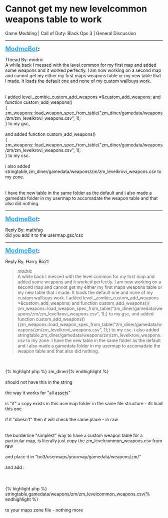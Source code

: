 # Cannot get my new levelcommon weapons table to work
Game Modding | Call of Duty: Black Ops 3 | General Discussion

---
<strong style="font-size: 1.4em;"><span style="text-decoration: underline;text-decoration-color: #34a7f9;"><span style="color:#34a7f9;">ModmeBot</span></span>:</strong>

<p>Thread By: modric<br />A while back I messed with the level common for my first map and added some weapons and it worked perfectly. I am now working on a second map and cannot get my either my first maps weapons table or my new table that i made. It loads the default one and none of my custom wallbuys work.<br /> <br /> <br />I added level._zombie_custom_add_weapons =&amp;custom_add_weapons; and <br />function custom_add_weapons()<br />{<br /> zm_weapons::load_weapon_spec_from_table(&quot;zm_diner/gamedata/weapons/zm/zm_levelkrovi_weapons.csv&quot;, 1);<br />} to my gsc,<br /> <br />and added   function custom_add_weapons()<br />{<br />zm_weapons::load_weapon_spec_from_table(&quot;zm_diner/gamedata/weapons/zm/zm_levelkrovi_weapons.csv&quot;, 1);<br />}     to my csc.<br /> <br />i also added stringtable,zm_diner/gamedata/weapons/zm/zm_levelkrovi_weapons.csv to my zone.<br /> <br /> <br />I have the new table in the same folder as the default and i also made a gamedata folder in my usermap to accomadate the weapon table and that also did nothing.</p>

---
<strong style="font-size: 1.4em;"><span style="text-decoration: underline;text-decoration-color: #34a7f9;"><span style="color:#34a7f9;">ModmeBot</span></span>:</strong>

<p>Reply By: mathfag<br />did you add it to the usermap.gsc/csc</p>

---
<strong style="font-size: 1.4em;"><span style="text-decoration: underline;text-decoration-color: #34a7f9;"><span style="color:#34a7f9;">ModmeBot</span></span>:</strong>

<p>Reply By: Harry Bo21<br /><blockquote><em>modric</em><br />A while back I messed with the level common for my first map and added some weapons and it worked perfectly. I am now working on a second map and cannot get my either my first maps weapons table or my new table that i made. It loads the default one and none of my custom wallbuys work.     I added level._zombie_custom_add_weapons =&amp;custom_add_weapons; and function custom_add_weapons(){ zm_weapons::load_weapon_spec_from_table(&quot;zm_diner/gamedata/weapons/zm/zm_levelkrovi_weapons.csv&quot;, 1);} to my gsc,   and added   function custom_add_weapons(){zm_weapons::load_weapon_spec_from_table(&quot;zm_diner/gamedata/weapons/zm/zm_levelkrovi_weapons.csv&quot;, 1);}     to my csc.   i also added stringtable,zm_diner/gamedata/weapons/zm/zm_levelkrovi_weapons.csv to my zone.     I have the new table in the same folder as the default and i also made a gamedata folder in my usermap to accomadate the weapon table and that also did nothing. </blockquote><br /> <br />{% highlight php %}
zm_diner/{% endhighlight %}
<br /><br />should not have this in the string<br /><br />the way it works for &quot;all assets&quot;<br /><br />is &quot;if&quot; a copy exists in this usermap folder in the same file structure - itll load this one<br /> <br />if it &quot;doesn&#39;t&quot; then it will check the same place - in raw<br /> <br /> <br />the borderline &quot;simplest&quot; way to have a custom weapon table for a particular map, is literally just copy the zm_levelcommon_weapons.csv from raw<br /><br />and place it in &quot;bo3/usermaps/yourmap/gamedata/weapons/zm/&quot;<br /><br />and add :<br /><br /><br /><br />{% highlight php %}
stringtable,gamedata/weapons/zm/zm_levelcommon_weapons.csv{% endhighlight %}
 <br /> <br />to your maps zone file - nothing more</p>
